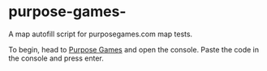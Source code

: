 # purpose-games-
A map autofill script for purposegames.com map tests.

To begin, head to [Purpose Games](https://www.purposegames.com/game/states-of-the-usa-quiz) and open the console. Paste the code in the console and press enter.
